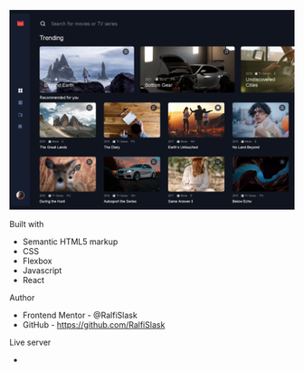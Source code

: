 ![Entertainment-Web-App](./preview.png)

Built with

- Semantic HTML5 markup
- CSS
- Flexbox
- Javascript
- React

Author

- Frontend Mentor - @RalfiSlask
- GitHub - https://github.com/RalfiSlask

Live server

- 
